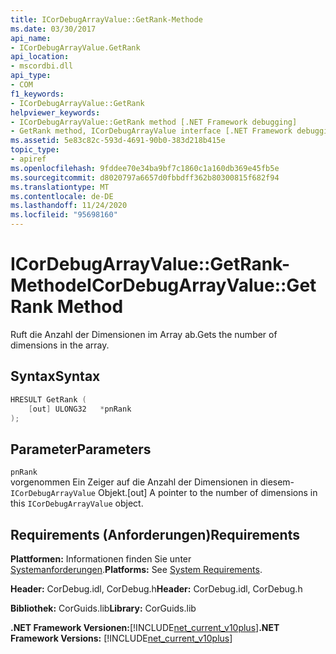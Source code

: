 ```yaml
---
title: ICorDebugArrayValue::GetRank-Methode
ms.date: 03/30/2017
api_name:
- ICorDebugArrayValue.GetRank
api_location:
- mscordbi.dll
api_type:
- COM
f1_keywords:
- ICorDebugArrayValue::GetRank
helpviewer_keywords:
- ICorDebugArrayValue::GetRank method [.NET Framework debugging]
- GetRank method, ICorDebugArrayValue interface [.NET Framework debugging]
ms.assetid: 5e83c82c-593d-4691-90b0-383d218b415e
topic_type:
- apiref
ms.openlocfilehash: 9fddee70e34ba9bf7c1860c1a160db369e45fb5e
ms.sourcegitcommit: d8020797a6657d0fbbdff362b80300815f682f94
ms.translationtype: MT
ms.contentlocale: de-DE
ms.lasthandoff: 11/24/2020
ms.locfileid: "95698160"
---
```

# <a name="icordebugarrayvaluegetrank-method"></a><span data-ttu-id="1a193-102">ICorDebugArrayValue::GetRank-Methode</span><span class="sxs-lookup"><span data-stu-id="1a193-102">ICorDebugArrayValue::GetRank Method</span></span>

<span data-ttu-id="1a193-103">Ruft die Anzahl der Dimensionen im Array ab.</span><span class="sxs-lookup"><span data-stu-id="1a193-103">Gets the number of dimensions in the array.</span></span>  
  
## <a name="syntax"></a><span data-ttu-id="1a193-104">Syntax</span><span class="sxs-lookup"><span data-stu-id="1a193-104">Syntax</span></span>  
  
```cpp  
HRESULT GetRank (  
    [out] ULONG32   *pnRank  
);  
```  
  
## <a name="parameters"></a><span data-ttu-id="1a193-105">Parameter</span><span class="sxs-lookup"><span data-stu-id="1a193-105">Parameters</span></span>  

 `pnRank`  
 <span data-ttu-id="1a193-106">vorgenommen Ein Zeiger auf die Anzahl der Dimensionen in diesem- `ICorDebugArrayValue` Objekt.</span><span class="sxs-lookup"><span data-stu-id="1a193-106">[out] A pointer to the number of dimensions in this `ICorDebugArrayValue` object.</span></span>  
  
## <a name="requirements"></a><span data-ttu-id="1a193-107">Requirements (Anforderungen)</span><span class="sxs-lookup"><span data-stu-id="1a193-107">Requirements</span></span>  

 <span data-ttu-id="1a193-108">**Plattformen:** Informationen finden Sie unter [Systemanforderungen](../../get-started/system-requirements.md).</span><span class="sxs-lookup"><span data-stu-id="1a193-108">**Platforms:** See [System Requirements](../../get-started/system-requirements.md).</span></span>  
  
 <span data-ttu-id="1a193-109">**Header:** CorDebug.idl, CorDebug.h</span><span class="sxs-lookup"><span data-stu-id="1a193-109">**Header:** CorDebug.idl, CorDebug.h</span></span>  
  
 <span data-ttu-id="1a193-110">**Bibliothek:** CorGuids.lib</span><span class="sxs-lookup"><span data-stu-id="1a193-110">**Library:** CorGuids.lib</span></span>  
  
 <span data-ttu-id="1a193-111">**.NET Framework Versionen:**[!INCLUDE[net_current_v10plus](../../../../includes/net-current-v10plus-md.md)]</span><span class="sxs-lookup"><span data-stu-id="1a193-111">**.NET Framework Versions:** [!INCLUDE[net_current_v10plus](../../../../includes/net-current-v10plus-md.md)]</span></span>
